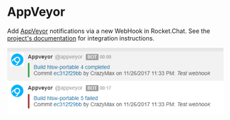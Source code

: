# AppVeyor

Add [AppVeyor](https://www.appveyor.com) notifications via a new WebHook in Rocket.Chat. See the [project's documentation](https://github.com/crazy-max/rocketchat-appveyor) for integration instructions.

![AppVeyor Integration](../../../.gitbook/assets/appveyor.png)
